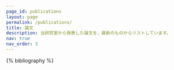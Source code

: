 ```yaml
---
page_id: publications
layout: page
permalink: /publications/
title: 論文
description: 当研究室から発表した論文を、最新のものからリストしています。
nav: true
nav_order: 3
---
```


<!-- _pages/publications.md -->
<div class="publications">

{% bibliography %}

</div>
